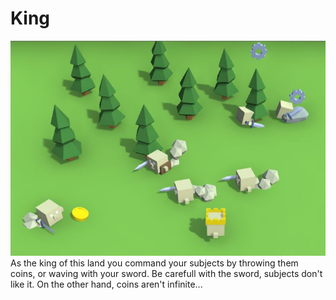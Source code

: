 # King

<img src="Screens/screen01.jpg" width=600></img>
As the king of this land you command your subjects by throwing them coins, or waving with your sword.
Be carefull with the sword, subjects don't like it. On the other hand, coins aren't infinite...
